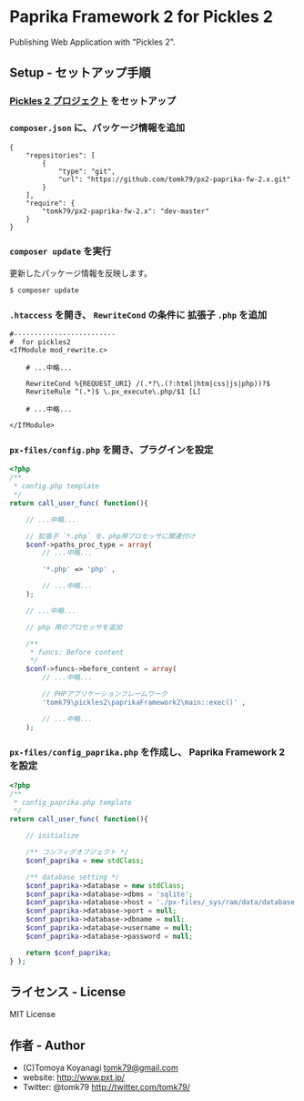 # Paprika Framework 2 for Pickles 2
Publishing Web Application with "Pickles 2".


## Setup - セットアップ手順

### [Pickles 2 プロジェクト](http://pickles2.pxt.jp/) をセットアップ

### `composer.json` に、パッケージ情報を追加

```
{
    "repositories": [
        {
            "type": "git",
            "url": "https://github.com/tomk79/px2-paprika-fw-2.x.git"
        }
    ],
    "require": {
        "tomk79/px2-paprika-fw-2.x": "dev-master"
    }
}
```

### `composer update` を実行

更新したパッケージ情報を反映します。

```
$ composer update
```


### `.htaccess` を開き、 `RewriteCond` の条件に 拡張子 `.php` を追加

```
#-------------------------
#  for pickles2
<IfModule mod_rewrite.c>

	# ...中略...

	RewriteCond %{REQUEST_URI} /(.*?\.(?:html|htm|css|js|php))?$
	RewriteRule ^(.*)$ \.px_execute\.php/$1 [L]

	# ...中略...

</IfModule>
```

### `px-files/config.php` を開き、プラグインを設定

```php
<?php
/**
 * config.php template
 */
return call_user_func( function(){

	// ...中略...

	// 拡張子 `*.php` を、php用プロセッサに関連付け
	$conf->paths_proc_type = array(
		// ...中略...

		'*.php' => 'php' ,

		// ...中略...
	);

	// ...中略...

	// php 用のプロセッサを追加

	/**
	 * funcs: Before content
	 */
	$conf->funcs->before_content = array(
		// ...中略...

		// PHPアプリケーションフレームワーク
		'tomk79\pickles2\paprikaFramework2\main::exec()' ,

		// ...中略...
	);

```

### `px-files/config_paprika.php` を作成し、 Paprika Framework 2 を設定

```php
<?php
/**
 * config_paprika.php template
 */
return call_user_func( function(){

	// initialize

	/** コンフィグオブジェクト */
	$conf_paprika = new stdClass;

	/** database setting */
	$conf_paprika->database = new stdClass;
	$conf_paprika->database->dbms = 'sqlite';
	$conf_paprika->database->host = './px-files/_sys/ram/data/database.sqlite';
	$conf_paprika->database->port = null;
	$conf_paprika->database->dbname = null;
	$conf_paprika->database->username = null;
	$conf_paprika->database->password = null;

	return $conf_paprika;
} );
```


## ライセンス - License

MIT License


## 作者 - Author

- (C)Tomoya Koyanagi <tomk79@gmail.com>
- website: <http://www.pxt.jp/>
- Twitter: @tomk79 <http://twitter.com/tomk79/>
